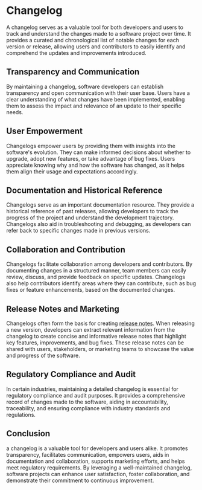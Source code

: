 # Changelog

A changelog serves as a valuable tool for both developers and users to track and understand the changes made to a software project over time. It provides a curated and chronological list of notable changes for each version or release, allowing users and contributors to easily identify and comprehend the updates and improvements introduced.

## Transparency and Communication

By maintaining a changelog, software developers can establish transparency and open communication with their user base. Users have a clear understanding of what changes have been implemented, enabling them to assess the impact and relevance of an update to their specific needs.

## User Empowerment

Changelogs empower users by providing them with insights into the software's evolution. They can make informed decisions about whether to upgrade, adopt new features, or take advantage of bug fixes. Users appreciate knowing why and how the software has changed, as it helps them align their usage and expectations accordingly.

## Documentation and Historical Reference

Changelogs serve as an important documentation resource. They provide a historical reference of past releases, allowing developers to track the progress of the project and understand the development trajectory. Changelogs also aid in troubleshooting and debugging, as developers can refer back to specific changes made in previous versions.

## Collaboration and Contribution

Changelogs facilitate collaboration among developers and contributors. By documenting changes in a structured manner, team members can easily review, discuss, and provide feedback on specific updates. Changelogs also help contributors identify areas where they can contribute, such as bug fixes or feature enhancements, based on the documented changes.

## Release Notes and Marketing

Changelogs often form the basis for creating [release notes](release-notes.md). When releasing a new version, developers can extract relevant information from the changelog to create concise and informative release notes that highlight key features, improvements, and bug fixes. These release notes can be shared with users, stakeholders, or marketing teams to showcase the value and progress of the software.

## Regulatory Compliance and Audit

In certain industries, maintaining a detailed changelog is essential for regulatory compliance and audit purposes. It provides a comprehensive record of changes made to the software, aiding in accountability, traceability, and ensuring compliance with industry standards and regulations.

## Conclusion

a changelog is a valuable tool for developers and users alike. It promotes transparency, facilitates communication, empowers users, aids in documentation and collaboration, supports marketing efforts, and helps meet regulatory requirements. By leveraging a well-maintained changelog, software projects can enhance user satisfaction, foster collaboration, and demonstrate their commitment to continuous improvement.
